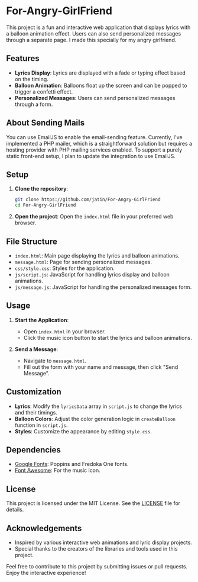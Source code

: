 ﻿# For-Angry-GirlFriend

This project is a fun and interactive web application that displays lyrics with a balloon animation effect. Users can also send personalized messages through a separate page. I made this specially for my angry girlfriend. 

## Features

- **Lyrics Display**: Lyrics are displayed with a fade or typing effect based on the timing.
- **Balloon Animation**: Balloons float up the screen and can be popped to trigger a confetti effect.
- **Personalized Messages**: Users can send personalized messages through a form.

## About Sending Mails 

You can use EmailJS to enable the email-sending feature. Currently, I've implemented a PHP mailer, which is a straightforward solution but requires a hosting provider with PHP mailing services enabled. To support a purely static front-end setup, I plan to update the integration to use EmailJS.

## Setup

1. **Clone the repository**:
    ```sh
    git clone https://github.com/jatin/For-Angry-GirlFriend
    cd For-Angry-GirlFriend
    ```

2. **Open the project**:
    Open the `index.html` file in your preferred web browser.

## File Structure

- `index.html`: Main page displaying the lyrics and balloon animations.
- `message.html`: Page for sending personalized messages.
- `css/style.css`: Styles for the application.
- `js/script.js`: JavaScript for handling lyrics display and balloon animations.
- `js/message.js`: JavaScript for handling the personalized messages form.

## Usage

1. **Start the Application**:
    - Open `index.html` in your browser.
    - Click the music icon button to start the lyrics and balloon animations.

2. **Send a Message**:
    - Navigate to `message.html`.
    - Fill out the form with your name and message, then click "Send Message".

## Customization

- **Lyrics**: Modify the `lyricsData` array in `script.js` to change the lyrics and their timings.
- **Balloon Colors**: Adjust the color generation logic in `createBalloon` function in `script.js`.
- **Styles**: Customize the appearance by editing `style.css`.

## Dependencies

- [Google Fonts](https://fonts.google.com/): Poppins and Fredoka One fonts.
- [Font Awesome](https://fontawesome.com/): For the music icon.

## License

This project is licensed under the MIT License. See the [LICENSE](LICENSE) file for details.

## Acknowledgements

- Inspired by various interactive web animations and lyric display projects.
- Special thanks to the creators of the libraries and tools used in this project.

Feel free to contribute to this project by submitting issues or pull requests. Enjoy the interactive experience!
